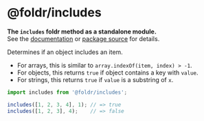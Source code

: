# @foldr/includes

**The `includes` foldr method as a standalone module.**    
See the [documentation](http://foldr.com/0.0.0/includes) or [package source](https:/github.com/CloudVessel/foldr/blob/master/packages/categories/includes/src/index.js) for details.

Determines if an object includes an item.

- For arrays, this is similar to `array.indexOf(item, index) > -1`.
- For objects, this returns `true` if object contains a key with `value`.
- For strings, this returns `true` if `value` is a substring of `x`.

```js
import includes from '@foldr/includes';

includes([1, 2, 3, 4], 1); // => true
includes([1, 2, 3], 4);    // => false
```

